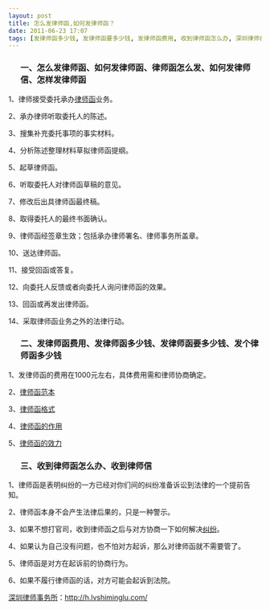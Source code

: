 ```yaml
---
layout: post
title: 怎么发律师函,如何发律师函？
date: 2011-06-23 17:07
tags: [发律师函多少钱, 发律师函要多少钱, 发律师函费用, 收到律师函怎么办, 深圳律师在线咨询, 深圳法律咨询电话]
---
```

<ol>
<h3>一、怎么发律师函、如何发律师函、律师函怎么发、如何发律师信、怎样发律师函</h3>
</ol>
1、律师接受委托承办<a href="http://h.lvshiminglu.com/law/135.html" target="_blank">律师函</a>业务。

2、承办律师听取委托人的陈述。

3、搜集补充委托事项的事实材料。

4、分析陈述整理材料草拟律师函提纲。

5、起草律师函。

6、听取委托人对律师函草稿的意见。

7、修改后出具律师函最终稿。

8、取得委托人的最终书面确认。

9、律师函经签章生效；包括承办律师署名、律师事务所盖章。

10、送达律师函。

11、接受回函或答复。

12、向委托人反馈或者向委托人询问律师函的效果。

13、回函或再发出律师函。

14、采取律师函业务之外的法律行动。
<ol>
<h3>二、发律师函费用、发律师函多少钱、发律师函要多少钱、发个律师函多少钱</h3>
</ol>
1、发律师函的费用在1000元左右，具体费用需和律师协商确定。

2、<a href="http://h.lvshiminglu.com/law/135.html" target="_blank">律师函范本</a>

3、<a href="http://h.lvshiminglu.com/law/135.html" target="_blank">律师函格式</a>

4、<a href="http://h.lvshiminglu.com/law/743.html" target="_blank">律师函的作用</a>

5、<a href="http://h.lvshiminglu.com/law/743.html" target="_blank">律师函的效力</a>
<ol>
<h3>三、收到律师函怎么办、收到律师信</h3>
</ol>
1、律师函是表明纠纷的一方已经对你们间的纠纷准备诉讼到法律的一个提前告知。

2、律师函本身不会产生法律后果的，只是一种警示。

3、如果不想打官司，收到律师函之后与对方协商一下如何解决<a href="http://h.lvshiminglu.com/law/tag/%E7%BA%A0%E7%BA%B7" target="_blank">纠纷</a>。

4、如果认为自己没有问题，也不怕对方起诉，那么对律师函就不需要管了。

5、律师函是对方在起诉前的协商行为。

6、如果不履行律师函的话，对方可能会起诉到法院。

<a href="http://h.lvshiminglu.com/">深圳律师事务所</a>：<a href="http://h.lvshiminglu.com/">http://h.lvshiminglu.com/</a>

